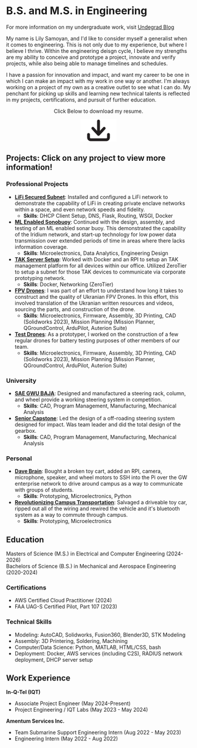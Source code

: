 # B.S. and M.S. in Engineering
For more information on my undergraduate work, visit [Undegrad Blog](https://blogs.gwu.edu/lsamoyan/)

My name is Lily Samoyan, and I'd like to consider myself a generalist when it comes to engineering. This is not only due to my experience, but where I believe I thrive. Within the engineering deisgn cycle, I believe my strengths are my ability to conceive and prototype a project, innovate and verify projects, while also being able to manage timelines and schedules. 

I have a passion for innovation and impact, and want my career to be one in which I can make an impact with my work in one way or another. I'm always working on a project of my own as a creative outlet to see what I can do. My penchant for picking up skills and learning new technical talents is reflected in my projects, certifications, and pursuit of further education.


<div style="text-align: center;">
<p> Click Below to download my resume. </p>

<a href="SamoyanL_Resume.pdf" download="SamoyanL_Resume.pdf">
    <img src="img/download_button.png" alt="download" style="width: 20%; text-align:center;">
</a>
</div>


## Projects: Click on any project to view more information!

### Professional Projects
 - **[LiFi Secured Subnet](/_pages/lifi_serve.md)**: Installed and configured a LiFi network to demonstrate the capability of LiFi in creating private enclave networks within a space, and even network speeds and fidelity.
    - **Skills**: DHCP Client Setup, DNS, Flask, Routing, WSGI, Docker
- **[ML Enabled Sonobuoy](/_pages/sonobuoy.md)**: Continued with the design, assembly, and testing of an ML enabled sonar buoy. This demonstrated the capability of the Iridium network, and start-up technology for low power data transmission over extended periods of time in areas where there lacks information coverage.
    - **Skills**: Microelectronics, Data Analytics, Engineering Design
 - **[TAK Server Setup](/_pages/tak_serve.md)**: Worked with Docker and an RPI to setup an TAK management platform for all devices within our office. Utilized ZeroTier to setup a subnet for those TAK devices to communicate via corporate prototyping network.
    - **Skills**: Docker, Networking (ZeroTier)
 - **[FPV Drones](/_pages/fpv_drone.md)**: I was part of an effort to understand how long it takes to construct and the quality of Ukranian FPV Drones. In this effort, this involved translation of the Ukranian written resources and videos, sourcing the parts, and construction of the drone.
    - **Skills**: Microelectronics, Firmware, Assembly, 3D Printing, CAD (Solidworks 2023), Mission Planning (Mission Planner, QGroundControl, ArduPilot, Auterion Suite)
 - **[Test Drones](/_pages/test_drone.md)**: As a prototyper, I worked on the construction of a few regular drones for battery testing purposes of other members of our team. 
    - **Skills**: Microelectronics, Firmware, Assembly, 3D Printing, CAD (Solidworks 2023), Mission Planning (Mission Planner, QGroundControl, ArduPilot, Auterion Suite)

### University
 - **[SAE GWU BAJA](https://blogs.gwu.edu/lsamoyan/gwu-baja-off-roading-vehicle-adventures/)**: Designed and manufactured a steering rack, column, and wheel provide a working steering system in competition.
    - **Skills**: CAD, Program Management, Manufacturing, Mechanical Analysis
- **[Senior Capstone](https://blogs.gwu.edu/lsamoyan/senior-capstone-steering-system/)**: Led the design of a off-roading steering system designed for impact. Was team leader and did the total design of the gearbox.
    - **Skills**: CAD, Program Management, Manufacturing, Mechanical Analysis

### Personal
 - **[Dave Brain](https://blogs.gwu.edu/lsamoyan/personal-projects/)**: Bought a broken toy cart, added an RPI, camera, microphone, speaker, and wheel motors to SSH into the Pi over the GW enterprise network to drive around campus as a way to communicate with groups of students.
    - **Skills**: Prototyping, Microelectronics, Python
 - **[Revolutionizing Campus Transportation](https://blogs.gwu.edu/lsamoyan/personal-projects/)**: Salvaged a driveable toy car, ripped out all of the wiring and rewired the vehicle and it's bluetooth system as a way to commute through campus.
    - **Skills**: Prototyping, Microelectronics

## Education
Masters of Science (M.S.) in Electrical and Computer Engineering (2024-2026)  
Bachelors of Science (B.S.) in Mechanical and Aerospace Engineering (2020-2024)

### Certifications
- AWS Certified Cloud Practitioner (2024)
- FAA UAG-S Certified Pilot, Part 107 (2023)

### Technical Skills
- Modeling: AutoCAD, Solidworks, Fusion360, Blender3D, STK Modeling
- Assembly: 3D Printering, Soldering, Machining
- Computer/Data Science: Python, MATLAB, HTML/CSS, bash
- Deployment: Docker, AWS services (including C2S), RADIUS network deployment, DHCP server setup

## Work Experience
**In-Q-Tel (IQT)**
 - Associate Project Engineer (May 2024-Present)
 - Project Engineering / IQT Labs (May 2023 - May 2024)

 **Amentum Services Inc.**
 - Team Submarine Support Engineering Intern (Aug 2022 - May 2023)
 - Engineering Intern (May 2022 - Aug 2022)


